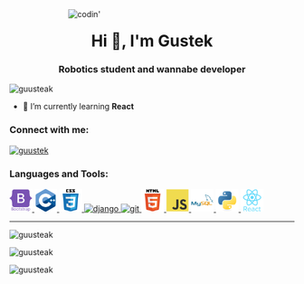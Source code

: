 <img align="right"  alt="codin'" width="400" src="https://c.tenor.com/jCk8c5_Q4J0AAAAC/hacker.gif">
<h1 align="center">Hi 👋, I'm Gustek</h1>
<h3 align="center">Robotics student and wannabe developer</h3>


<p align="left"> <img src="https://komarev.com/ghpvc/?username=guusteak&label=Profile%20views&color=0e75b6&style=flat" alt="guusteak" /> </p>

- 🌱 I’m currently learning **React**

<h3 align="left">Connect with me:</h3>
<p align="left">
<a href="https://instagram.com/guustek" target="blank"><img align="center" src="https://raw.githubusercontent.com/rahuldkjain/github-profile-readme-generator/master/src/images/icons/Social/instagram.svg" alt="guustek" height="30" width="40" /></a>
</p>

<h3 align="left">Languages and Tools:</h3>
<p align="left"> <a href="https://getbootstrap.com" target="_blank" rel="noreferrer"> <img src="https://raw.githubusercontent.com/devicons/devicon/master/icons/bootstrap/bootstrap-plain-wordmark.svg" alt="bootstrap" width="40" height="40"/> </a> <a href="https://www.w3schools.com/cpp/" target="_blank" rel="noreferrer"> <img src="https://raw.githubusercontent.com/devicons/devicon/master/icons/cplusplus/cplusplus-original.svg" alt="cplusplus" width="40" height="40"/> </a> <a href="https://www.w3schools.com/css/" target="_blank" rel="noreferrer"> <img src="https://raw.githubusercontent.com/devicons/devicon/master/icons/css3/css3-original-wordmark.svg" alt="css3" width="40" height="40"/> </a> <a href="https://www.djangoproject.com/" target="_blank" rel="noreferrer"> <img src="https://cdn.worldvectorlogo.com/logos/django.svg" alt="django" width="40" height="40"/> </a> <a href="https://git-scm.com/" target="_blank" rel="noreferrer"> <img src="https://www.vectorlogo.zone/logos/git-scm/git-scm-icon.svg" alt="git" width="40" height="40"/> </a> <a href="https://www.w3.org/html/" target="_blank" rel="noreferrer"> <img src="https://raw.githubusercontent.com/devicons/devicon/master/icons/html5/html5-original-wordmark.svg" alt="html5" width="40" height="40"/> </a> <a href="https://developer.mozilla.org/en-US/docs/Web/JavaScript" target="_blank" rel="noreferrer"> <img src="https://raw.githubusercontent.com/devicons/devicon/master/icons/javascript/javascript-original.svg" alt="javascript" width="40" height="40"/> </a> <a href="https://www.mysql.com/" target="_blank" rel="noreferrer"> <img src="https://raw.githubusercontent.com/devicons/devicon/master/icons/mysql/mysql-original-wordmark.svg" alt="mysql" width="40" height="40"/> </a> <a href="https://www.python.org" target="_blank" rel="noreferrer"> <img src="https://raw.githubusercontent.com/devicons/devicon/master/icons/python/python-original.svg" alt="python" width="40" height="40"/> </a> <a href="https://reactjs.org/" target="_blank" rel="noreferrer"> <img src="https://raw.githubusercontent.com/devicons/devicon/master/icons/react/react-original-wordmark.svg" alt="react" width="40" height="40"/> </a> </p>

------------------------------
<p>&nbsp;<img align="left" width="30%" src="https://github-readme-stats.vercel.app/api?username=guusteak&show_icons=true&locale=en" alt="guusteak" /></p>

<p>&nbsp;<img align="left" width="30%" src="https://github-readme-streak-stats.herokuapp.com/?user=guusteak&" alt="guusteak" /></p>

<p><img align="left" width="30%" src="https://github-readme-stats.vercel.app/api/top-langs?username=guusteak&show_icons=true&locale=en&layout=compact" alt="guusteak" /></p>

